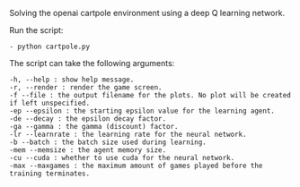 Solving the openai cartpole environment using a deep Q learning network.

Run the script:

    - python cartpole.py

The script can take the following arguments:

    -h, --help : show help message.
    -r, --render : render the game screen.
    -f --file : the output filename for the plots. No plot will be created if left unspecified.
    -ep --epsilon : the starting epsilon value for the learning agent.
    -de --decay : the epsilon decay factor.
    -ga --gamma : the gamma (discount) factor.
    -lr --learnrate : the learning rate for the neural network.
    -b --batch : the batch size used during learning.
    -mem --memsize : the agent memory size.
    -cu --cuda : whether to use cuda for the neural network.
    -max --maxgames : the maximum amount of games played before the training terminates.